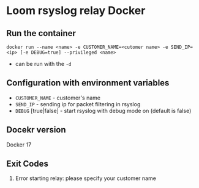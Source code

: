 # Loom rsyslog relay Docker

## Run the container

```shell
docker run --name <name> -e CUSTOMER_NAME=<cutomer name> -e SEND_IP=<ip> [-e DEBUG=true] --privileged <name>
```
* can be run with the `-d`

## Configuration with environment variables
* `CUSTOMER_NAME` - customer's name
* `SEND_IP` - sending ip for packet filtering in rsyslog
* `DEBUG` [true|false] - start rsyslog with debug mode on (default is false)


## Docekr version
Docker 17


## Exit Codes
1. Error starting relay: please specify your customer name
